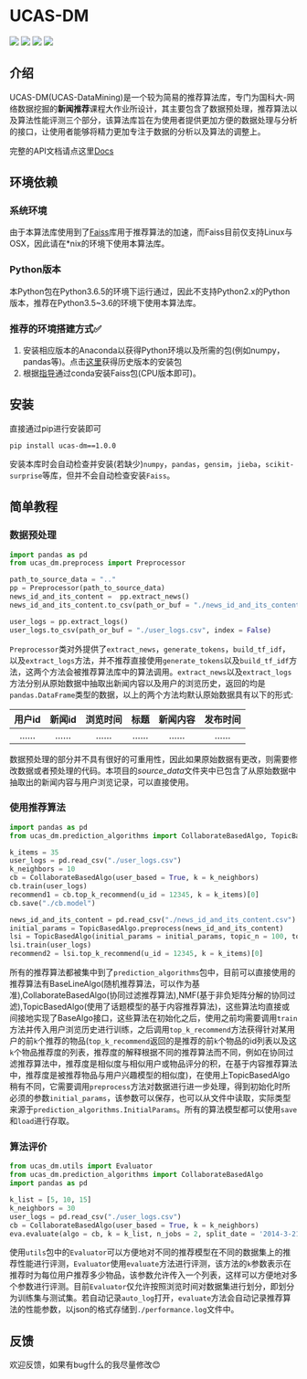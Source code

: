 # UCAS-DM
![](https://img.shields.io/badge/version-1.0.0-green.svg)
![](https://img.shields.io/badge/docs-passing-green.svg)
![](https://img.shields.io/badge/python-3.x-blue.svg)
![](https://img.shields.io/badge/License-MIT-blue.svg)

介绍
--------
UCAS-DM(UCAS-DataMining)是一个较为简易的推荐算法库，专门为国科大-网络数据挖掘的**新闻推荐**课程大作业所设计，其主要包含了数据预处理，推荐算法以及算法性能评测三个部分，该算法库旨在为使用者提供更加方便的数据处理与分析的接口，让使用者能够将精力更加专注于数据的分析以及算法的调整上。

完整的API文档请点这里[Docs](http://YLonely.github.io/web-data-mining)

环境依赖
--------
### 系统环境
由于本算法库使用到了[Faiss](https://github.com/facebookresearch/faiss)库用于推荐算法的加速，而Faiss目前仅支持Linux与OSX，因此请在*nix的环境下使用本算法库。
### Python版本
本Python包在Python3.6.5的环境下运行通过，因此不支持Python2.x的Python版本，推荐在Python3.5~3.6的环境下使用本算法库。

### 推荐的环境搭建方式:white_check_mark:
1. 安装相应版本的Anaconda以获得Python环境以及所需的包(例如numpy，pandas等)。点击[这里](https://repo.continuum.io/archive/)获得历史版本的安装包
2. 根据[指导](https://github.com/facebookresearch/faiss/blob/master/INSTALL.md)通过conda安装Faiss包(CPU版本即可)。

安装
------
直接通过pip进行安装即可
```
pip install ucas-dm==1.0.0
```
安装本库时会自动检查并安装(若缺少)`numpy`，`pandas`，`gensim`，`jieba`，`scikit-surprise`等库，但并不会自动检查安装`Faiss`。

简单教程
----
### 数据预处理
```python
import pandas as pd
from ucas_dm.preprocess import Preprocessor

path_to_source_data = ".."
pp = Preprocessor(path_to_source_data)
news_id_and_its_content =  pp.extract_news()
news_id_and_its_content.to_csv(path_or_buf = "./news_id_and_its_content.csv", index = False)

user_logs = pp.extract_logs()
user_logs.to_csv(path_or_buf = "./user_logs.csv", index = False)
```
`Preprocessor`类对外提供了`extract_news`，`generate_tokens`，`build_tf_idf`，以及`extract_logs`方法，并不推荐直接使用`generate_tokens`以及`build_tf_idf`方法，这两个方法会被推荐算法库中的算法调用。`extract_news`以及`extract_logs`方法分别从原始数据中抽取出新闻内容以及用户的浏览历史，返回的均是`pandas.DataFrame`类型的数据，以上的两个方法均默认原始数据具有以下的形式:

| 用户id | 新闻id | 浏览时间 | 标题  | 新闻内容 | 发布时间 |
| :----: | :----: | :------: | :---: | :------: | :------: |
|   ……   |   ……   |    ……    |  ……   |    ……    |    ……    |

数据预处理的部分并不具有很好的可重用性，因此如果原始数据有更改，则需要修改数据或者预处理的代码。本项目的*source_data*文件夹中已包含了从原始数据中抽取出的新闻内容与用户浏览记录，可以直接使用。

### 使用推荐算法
```python
import pandas as pd
from ucas_dm.prediction_algorithms import CollaborateBasedAlgo, TopicBasedAlgo

k_items = 35
user_logs = pd.read_csv("./user_logs.csv")
k_neighbors = 10
cb = CollaborateBasedAlgo(user_based = True, k = k_neighbors)
cb.train(user_logs)
recommend1 = cb.top_k_recommend(u_id = 12345, k = k_items)[0]
cb.save("./cb.model")

news_id_and_its_content = pd.read_csv("./news_id_and_its_content.csv")
initial_params = TopicBasedAlgo.preprocess(news_id_and_its_content)
lsi = TopicBasedAlgo(initial_params = initial_params, topic_n = 100, topic_type = 'lsi', chunksize = 100)
lsi.train(user_logs)
recommend2 = lsi.top_k_recommend(u_id = 12345, k = k_items)[0]
```
所有的推荐算法都被集中到了`prediction_algorithms`包中，目前可以直接使用的推荐算法有BaseLineAlgo(随机推荐算法，可以作为基准),CollaborateBasedAlgo(协同过滤推荐算法),NMF(基于非负矩阵分解的协同过滤),TopicBasedAlgo(使用了话题模型的基于内容推荐算法)，这些算法均直接或间接地实现了BaseAlgo接口，这些算法在初始化之后，使用之前均需要调用`train`方法并传入用户浏览历史进行训练，之后调用`top_k_recommend`方法获得针对某用户的前`k`个推荐的物品(`top_k_recommend`返回的是推荐的前`k`个物品的id列表以及这`k`个物品推荐度的列表，推荐度的解释根据不同的推荐算法而不同，例如在协同过滤推荐算法中，推荐度是相似度与相似用户或物品评分的积，在基于内容推荐算法中，推荐度是被推荐物品与用户兴趣模型的相似度)，在使用上TopicBasedAlgo稍有不同，它需要调用`preprocess`方法对数据进行进一步处理，得到初始化时所必须的参数`initial_params`，该参数可以保存，也可以从文件中读取，实际类型来源于`prediction_algorithms.InitialParams`。所有的算法模型都可以使用`save`和`load`进行存取。

### 算法评价
```python
from ucas_dm.utils import Evaluator
from ucas_dm.prediction_algorithms import CollaborateBasedAlgo
import pandas as pd

k_list = [5, 10, 15]
k_neighbors = 30
user_logs = pd.read_csv("./user_logs.csv")
cb = CollaborateBasedAlgo(user_based = True, k = k_neighbors)
eva.evaluate(algo = cb, k = k_list, n_jobs = 2, split_date = '2014-3-21', auto_log = True)
```
使用`utils`包中的`Evaluator`可以方便地对不同的推荐模型在不同的数据集上的推荐性能进行评测，`Evaluator`使用`evaluate`方法进行评测，该方法的`k`参数表示在推荐时为每位用户推荐多少物品，该参数允许传入一个列表，这样可以方便地对多个参数进行评测。目前`Evaluator`仅允许按照浏览时间对数据集进行划分，即划分为训练集与测试集。若自动记录`auto_log`打开，`evaluate`方法会自动记录推荐算法的性能参数，以json的格式存储到`./performance.log`文件中。

反馈
-----
欢迎反馈，如果有bug什么的我尽量修改:blush: